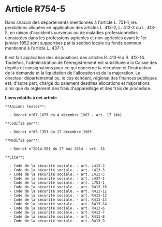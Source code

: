 # Article R754-5

Dans chacun des départements mentionnés à l'article L. 751-1, les prestations allouées en application des articles L. 413-2,
L. 413-3 ou L. 413-5, en raison d'accidents survenus ou de maladies professionnelles constatées dans les professions
agricoles et non-agricoles avant le 1er janvier 1952 sont supportées par la section locale du fonds commun mentionné à
l'article L. 437-1. 

Il est fait application des dispositions des articles R. 413-6 à R. 413-14. Toutefois, l'administration de l'enregistrement
est substituée à la Caisse des dépôts et consignations pour ce qui concerne la réception et l'instruction de la demande et la
liquidation de l'allocation et de la majoration. Le   directeur départemental ou, le cas échéant, régional des finances
publiques est, d'autre part, chargé du paiement desdites allocations et majorations ainsi que du règlement des frais
d'appareillage et des frais de procédure.

**Liens relatifs à cet article**

	**Anciens textes**:

	  - Décret n°67-1075 du 4 décembre 1967 - art. 17 (Ab)

	**Codifié par**:

	  - Décret n°85-1353 du 17 décembre 1985

	**Modifié par**:

	  - Décret n°2014-551 du 27 mai 2014 - art. 28

	**Cite**:

	  - Code de la sécurité sociale. - art. L413-2
	  - Code de la sécurité sociale. - art. L413-3
	  - Code de la sécurité sociale. - art. L413-5
	  - Code de la sécurité sociale. - art. L437-1
	  - Code de la sécurité sociale. - art. L751-1
	  - Code de la sécurité sociale. - art. R413-10
	  - Code de la sécurité sociale. - art. R413-11
	  - Code de la sécurité sociale. - art. R413-12
	  - Code de la sécurité sociale. - art. R413-13
	  - Code de la sécurité sociale. - art. R413-14
	  - Code de la sécurité sociale. - art. R413-6
	  - Code de la sécurité sociale. - art. R413-7
	  - Code de la sécurité sociale. - art. R413-8
	  - Code de la sécurité sociale. - art. R413-9
